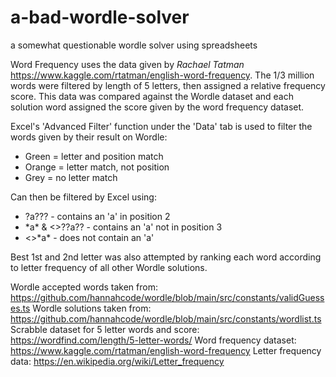 # a-bad-wordle-solver
a somewhat questionable wordle solver using spreadsheets


Word Frequency uses the data given by _Rachael Tatman_ https://www.kaggle.com/rtatman/english-word-frequency. The 1/3 million words were filtered by length of 5 letters, then assigned a relative frequency score. This data was compared against the Wordle dataset and each solution word assigned the score given by the word frequency dataset.

Excel's 'Advanced Filter' function under the 'Data' tab is used to filter the words given by their result on Wordle:
* Green = letter and position match
* Orange = letter match, not position
* Grey = no letter match

Can then be filtered by Excel using:
* ?a??? - contains an 'a' in position 2
* \*a\* & <>??a?? - contains an 'a' not in position 3
* <>\*a\* - does not contain an 'a'


Best 1st and 2nd letter was also attempted by ranking each word according to letter frequency of all other Wordle solutions.


Wordle accepted words taken from: https://github.com/hannahcode/wordle/blob/main/src/constants/validGuesses.ts
Wordle solutions taken from: https://github.com/hannahcode/wordle/blob/main/src/constants/wordlist.ts
Scrabble dataset for 5 letter words and score: https://wordfind.com/length/5-letter-words/
Word frequency dataset: https://www.kaggle.com/rtatman/english-word-frequency
Letter frequency data: https://en.wikipedia.org/wiki/Letter_frequency
